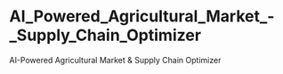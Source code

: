 # AI_Powered_Agricultural_Market_-_Supply_Chain_Optimizer
AI-Powered Agricultural Market &amp; Supply Chain Optimizer
